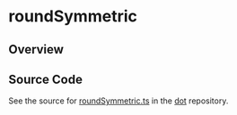 # roundSymmetric

## Overview





## Source Code

See the source for [roundSymmetric.ts](https://github.com/phetsims/dot/blob/main/js/util/roundSymmetric.ts) in the [dot](https://github.com/phetsims/dot) repository.
